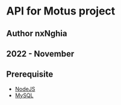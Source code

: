 # API for Motus project
## Author nxNghia
## 2022 - November

## Prerequisite
- [NodeJS](https://nodejs.org/en/)
- [MySQL](https://www.mysql.com/)
